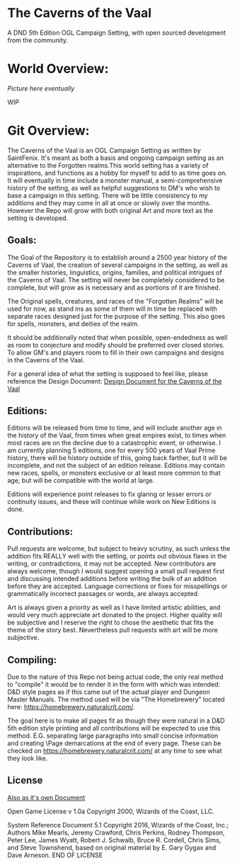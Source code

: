 # The Caverns of the Vaal
A DND 5th Edition OGL Campaign Setting, with open sourced development from the community.

# World Overview:

*Picture here eventually*

WIP

# Git Overview:

The Caverns of the Vaal is an OGL Campaign Setting as written by SaintFenix. It's meant as both a basis and ongoing campaign setting as an alternative to the Forgotten realms.This world setting has a variety of inspirations, and functions as a hobby for myself to add to as time goes on. It will eventually in time include a monster manual, a semi-comprehensive history of the setting, as well as helpful suggestions to DM's who wish to base a campaign in this setting. There will be little consistency to my additions and they may come in all at once or slowly over the months. However the Repo will grow with both original Art and more text as the setting is developed.

## Goals:

The Goal of the Repository is to establish around a 2500 year history of the Caverns of Vaal, the creation of several campaigns in the setting, as well as the smaller histories, linguistics, origins, families, and political intrigues of the Caverns of Vaal. The setting will never be completely considered to be complete, but will grow as is necessary and as portions of it are finished.

The Original spells, creatures, and races of the "Forgotten Realms" will be used for now, as stand ins as some of them will in time be replaced with separate races designed just for the purpose of the setting. This also goes for spells, monsters, and deities of the realm.

It should be additionally noted that when possible, open-endedness as well as room to conjecture and modify should be preferred over closed stories. To allow GM's and players room to fill in their own campaigns and designs in the Caverns of the Vaal.

For a general idea of what the setting is supposed to feel like, please reference the Design Document:
[Design Document for the Caverns of the Vaal](DESIGNDOCUMENT.txt)

## Editions:

Editions will be released from time to time, and will include another age in the history of the Vaal, from times when great empires exist, to times when most races are on the decline due to a catastrophic event, or otherwise. I am currently planning 5 editions, one for every 500 years of Vaal Prime history, there will be history outside of this, going back farther, but it will be incomplete, and not the subject of an edition release. Editions may contain new races, spells, or monsters exclusive or at least more common to that age, but will be compatible with the world at large.

Editions will experience point releases to fix glaring or lesser errors or continuity issues, and these will continue while work on New Editions is done.


## Contributions:

 Pull requests are welcome, but subject to heavy scrutiny, as such unless the addition fits REALLY well with the setting, or points out obvious flaws in the writing, or contradictions, it may not be accepted. New contributors are always welcome, though I would suggest opening a small pull request first and discussing intended additions before writing the bulk of an addition before they are accepted. Language corrections or fixes for misspellings or grammatically incorrect passages or words, are always accepted.

 Art is always given a priority as well as I have limited artistic abilities, and would very much appreciate art donated to the project. Higher quality will be subjective and I reserve the right to chose the aesthetic that fits the theme of the story best. Nevertheless pull requests with art will be more subjective.

## Compiling:

Due to the nature of this Repo not being actual code, the only real method to "compile" it would be to render it in the form with which was intended: D&D style pages as if this came out of the actual player and Dungeon Master Manuals. The method used will be via "The Homebrewery" located here: https://homebrewery.naturalcrit.com/.

The goal here is to make all pages fit as though they were natural in a D&D 5th edition style printing and all contributions will be expected to use this method. E.G. separating large paragraphs into small concise information and creating \Page demarcations at the end of every page. These can be checked on https://homebrewery.naturalcrit.com/ at any time to see what they look like.

## License

[Also as it's own Document](LICENSE.md)

Open	Game	License	v	1.0a	Copyright	2000,	Wizards
of	the	Coast,	LLC.

System	Reference	Document	5.1 Copyright	2016,
Wizards	of	the	Coast,	Inc.;	Authors	Mike	Mearls,
Jeremy	Crawford,	Chris	Perkins,	Rodney	Thompson,
Peter	Lee,	James	Wyatt,	Robert	J.	Schwalb,	Bruce	R.
Cordell,	Chris	Sims,	and	Steve	Townshend,	based	on
original	material	by	E.	Gary	Gygax	and	Dave	Arneson.
END	OF	LICENSE
